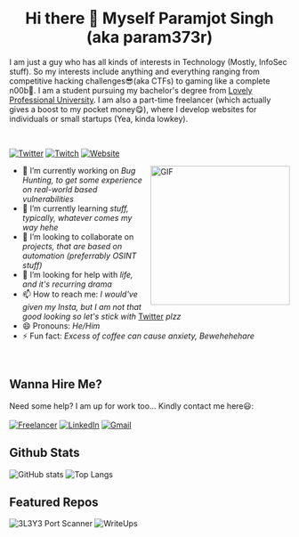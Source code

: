 <br>
<br>
<h1 align="center">Hi there 👋 Myself Paramjot Singh (aka param373r)</h1>

<p aligh="left">I am just a guy who has all kinds of interests in Technology (Mostly, InfoSec stuff). So my interests include anything and everything ranging from competitive hacking challenges😎(aka CTFs) to gaming like a complete n00b🥴. I am a student pursuing my bachelor's degree from <a href='https://lpu.in'>Lovely Professional University</a>. I am also a part-time freelancer (which actually gives a boost to my pocket money😋), where I develop websites for individuals or small startups (Yea, kinda lowkey).</p>

<br>

[![Twitter](https://img.shields.io/static/v1?style=for-the-badge&logo=twitter&label=Twitter&message=param373r&color=blue)](https://twitter.com/param373r)
[![Twitch](https://img.shields.io/static/v1?style=for-the-badge&logo=Twitch&label=Twitch&message=param373r&color=purple)](https://twitch.tv/param373r)
[![Website](https://img.shields.io/static/v1?style=for-the-badge&logo=circle&label=Website&message=belikeParamjot.tk&color=black)](https://belikeParamjot.tk)


<img align="right" alt="GIF" src="https://media.giphy.com/media/YTDZakyAorkLDYqN0q/giphy.gif" width='250' />

- 🔭 I’m currently working on _Bug Hunting, to get some experience on real-world based vulnerabilities_
- 🌱 I’m currently learning _stuff, typically, whatever comes my way hehe_
- 👯 I’m looking to collaborate on _projects, that are based on automation (preferrably OSINT stuff)_
- 🤔 I’m looking for help with _life, and it's recurring drama_
- 📫 How to reach me: _I would've given my Insta, but I am not that good looking so let's stick with_ [Twitter](https://twitter.com/param373r) _plzz_
- 😄 Pronouns: _He/Him_
- ⚡ Fun fact: _Excess of coffee can cause anxiety, Bewehehehare_

<br>

## Wanna Hire Me?
Need some help? I am up for work too... Kindly contact me here😃:
<br>
<br>
[![Freelancer](https://img.shields.io/static/v1?style=for-the-badge&logo=freelancer&label=Freelancer&message=iParamjotSingh&color=blue)](https://freelancer.com/u/iParamjotSingh)
[![LinkedIn](https://img.shields.io/static/v1?style=for-the-badge&logo=linkedin&label=LinkedIn&message=param373r&color=blue)](https://linkedin.com/in/param373r)
[![Gmail](https://img.shields.io/static/v1?style=for-the-badge&logo=gmail&label=Gmail&message=param373r@gmail.com&color=red)](mailto:param373r@gmail.com)


## Github Stats

![GitHub stats](https://github-readme-stats.vercel.app/api?username=belikeParamjot&show_icons=true&theme=vue-dark&count_private=true)
![Top Langs](https://github-readme-stats.vercel.app/api/top-langs/?username=belikeParamjot&count_private=true&theme=vue-dark&layout=compact)

## Featured Repos

![3L3Y3 Port Scanner](https://github-readme-stats.vercel.app/api/pin/?username=param373r&theme=vue-dark&repo=3L3Y3)
![WriteUps](https://github-readme-stats.vercel.app/api/pin/?username=param373r&repo=WriteUps&theme=vue-dark)

